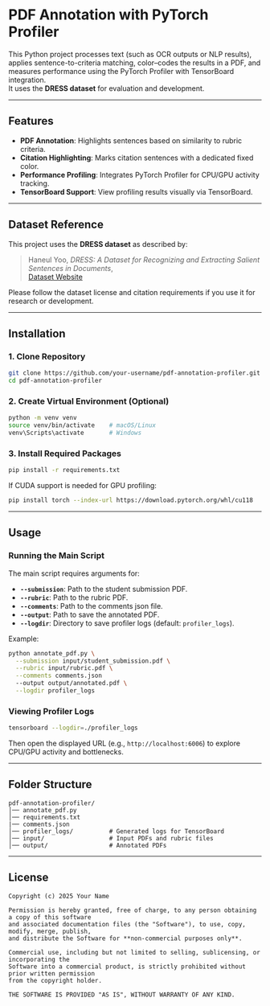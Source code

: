# PDF Annotation with PyTorch Profiler

This Python project processes text (such as OCR outputs or NLP results), applies sentence-to-criteria matching, color–codes the results in a PDF, and measures performance using the PyTorch Profiler with TensorBoard integration.  
It uses the **DRESS dataset** for evaluation and development.  

---

## Features
- **PDF Annotation**: Highlights sentences based on similarity to rubric criteria.  
- **Citation Highlighting**: Marks citation sentences with a dedicated fixed color.  
- **Performance Profiling**: Integrates PyTorch Profiler for CPU/GPU activity tracking.  
- **TensorBoard Support**: View profiling results visually via TensorBoard.  

---

## Dataset Reference
This project uses the **DRESS dataset** as described by:  

> Haneul Yoo, *DRESS: A Dataset for Recognizing and Extracting Salient Sentences in Documents*,  
> [Dataset Website](https://haneul-yoo.github.io/dress)  

Please follow the dataset license and citation requirements if you use it for research or development.

---

## Installation

### 1. Clone Repository
```bash
git clone https://github.com/your-username/pdf-annotation-profiler.git
cd pdf-annotation-profiler
```

### 2. Create Virtual Environment (Optional)
```bash
python -m venv venv
source venv/bin/activate    # macOS/Linux
venv\Scripts\activate       # Windows
```

### 3. Install Required Packages
```bash
pip install -r requirements.txt
```

If CUDA support is needed for GPU profiling:
```bash
pip install torch --index-url https://download.pytorch.org/whl/cu118
```

---

## Usage

### Running the Main Script
The main script requires arguments for:
- **`--submission`**: Path to the student submission PDF.  
- **`--rubric`**: Path to the rubric PDF.  
- **`--comments`**: Path to the comments json file.
- **`--output`**: Path to save the annotated PDF.  
- **`--logdir`**: Directory to save profiler logs (default: `profiler_logs`).  

Example:
```bash
python annotate_pdf.py \
  --submission input/student_submission.pdf \
  --rubric input/rubric.pdf \
  --comments comments.json
  --output output/annotated.pdf \
  --logdir profiler_logs
```

### Viewing Profiler Logs
```bash
tensorboard --logdir=./profiler_logs
```
Then open the displayed URL (e.g., `http://localhost:6006`) to explore CPU/GPU activity and bottlenecks.

---

## Folder Structure
```
pdf-annotation-profiler/
│── annotate_pdf.py
│── requirements.txt
|── comments.json
│── profiler_logs/          # Generated logs for TensorBoard
│── input/                  # Input PDFs and rubric files
│── output/                 # Annotated PDFs
```

---

## License
```
Copyright (c) 2025 Your Name

Permission is hereby granted, free of charge, to any person obtaining a copy of this software
and associated documentation files (the "Software"), to use, copy, modify, merge, publish,
and distribute the Software for **non-commercial purposes only**.

Commercial use, including but not limited to selling, sublicensing, or incorporating the
Software into a commercial product, is strictly prohibited without prior written permission
from the copyright holder.

THE SOFTWARE IS PROVIDED "AS IS", WITHOUT WARRANTY OF ANY KIND.
```
